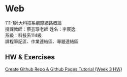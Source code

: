 # Web
111-1師大科技系網際網路概論  
授課教師：蔡芸琤老師
姓名：李宸逸  
系級：科技系114級  
課程筆記區、作業連結區、專題連結區  


## HW & Exercises    
[Create Github Repo & Github Pages Tutorial (Week 3 HW)](https://youtu.be/UdT5CSLNrEg)
